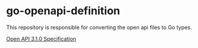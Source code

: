 # go-openapi-definition

This repository is responsible for converting the open api files to Go types.

[Open API 3.1.0 Specification](https://github.com/OAI/OpenAPI-Specification/blob/main/versions/3.1.0.md#versions)